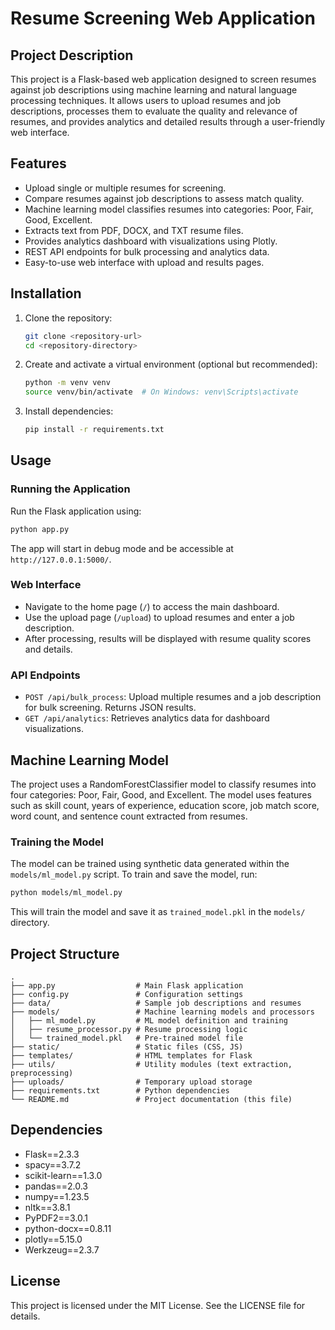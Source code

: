 # Resume Screening Web Application

## Project Description
This project is a Flask-based web application designed to screen resumes against job descriptions using machine learning and natural language processing techniques. It allows users to upload resumes and job descriptions, processes them to evaluate the quality and relevance of resumes, and provides analytics and detailed results through a user-friendly web interface.

## Features
- Upload single or multiple resumes for screening.
- Compare resumes against job descriptions to assess match quality.
- Machine learning model classifies resumes into categories: Poor, Fair, Good, Excellent.
- Extracts text from PDF, DOCX, and TXT resume files.
- Provides analytics dashboard with visualizations using Plotly.
- REST API endpoints for bulk processing and analytics data.
- Easy-to-use web interface with upload and results pages.

## Installation

1. Clone the repository:
   ```bash
   git clone <repository-url>
   cd <repository-directory>
   ```

2. Create and activate a virtual environment (optional but recommended):
   ```bash
   python -m venv venv
   source venv/bin/activate  # On Windows: venv\Scripts\activate
   ```

3. Install dependencies:
   ```bash
   pip install -r requirements.txt
   ```

## Usage

### Running the Application
Run the Flask application using:
```bash
python app.py
```
The app will start in debug mode and be accessible at `http://127.0.0.1:5000/`.

### Web Interface
- Navigate to the home page (`/`) to access the main dashboard.
- Use the upload page (`/upload`) to upload resumes and enter a job description.
- After processing, results will be displayed with resume quality scores and details.

### API Endpoints
- `POST /api/bulk_process`: Upload multiple resumes and a job description for bulk screening. Returns JSON results.
- `GET /api/analytics`: Retrieves analytics data for dashboard visualizations.

## Machine Learning Model

The project uses a RandomForestClassifier model to classify resumes into four categories: Poor, Fair, Good, and Excellent. The model uses features such as skill count, years of experience, education score, job match score, word count, and sentence count extracted from resumes.

### Training the Model
The model can be trained using synthetic data generated within the `models/ml_model.py` script. To train and save the model, run:
```bash
python models/ml_model.py
```
This will train the model and save it as `trained_model.pkl` in the `models/` directory.

## Project Structure

```
.
├── app.py                  # Main Flask application
├── config.py               # Configuration settings
├── data/                   # Sample job descriptions and resumes
├── models/                 # Machine learning models and processors
│   ├── ml_model.py         # ML model definition and training
│   ├── resume_processor.py # Resume processing logic
│   └── trained_model.pkl   # Pre-trained model file
├── static/                 # Static files (CSS, JS)
├── templates/              # HTML templates for Flask
├── utils/                  # Utility modules (text extraction, preprocessing)
├── uploads/                # Temporary upload storage
├── requirements.txt        # Python dependencies
└── README.md               # Project documentation (this file)
```




## Dependencies

- Flask==2.3.3
- spacy==3.7.2
- scikit-learn==1.3.0
- pandas==2.0.3
- numpy==1.23.5
- nltk==3.8.1
- PyPDF2==3.0.1
- python-docx==0.8.11
- plotly==5.15.0
- Werkzeug==2.3.7

## License

This project is licensed under the MIT License. See the LICENSE file for details.
